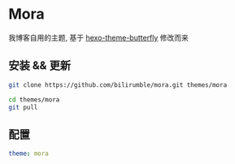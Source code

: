 # Mora
我博客自用的主题, 基于 [hexo-theme-butterfly](https://github.com/jerryc127/hexo-theme-butterfly) 修改而来

## 安装 && 更新
```bash
git clone https://github.com/bilirumble/mora.git themes/mora
```
```bash
cd themes/mora
git pull
```

## 配置
```yml
theme: mora
```